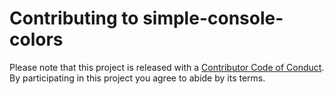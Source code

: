 # Contributing to simple-console-colors

Please note that this project is released with a [Contributor Code of Conduct](code-of-conduct.md). By participating in this project you agree to abide by its terms.
